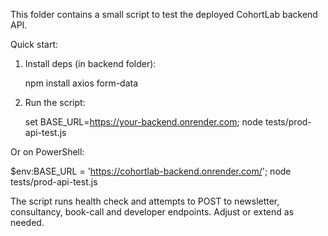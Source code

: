 This folder contains a small script to test the deployed CohortLab backend API.

Quick start:
1. Install deps (in backend folder):

   npm install axios form-data

2. Run the script:

   set BASE_URL=https://your-backend.onrender.com; node tests/prod-api-test.js

Or on PowerShell:

   $env:BASE_URL = 'https://cohortlab-backend.onrender.com/'; node tests/prod-api-test.js

The script runs health check and attempts to POST to newsletter, consultancy, book-call and developer endpoints. Adjust or extend as needed.
